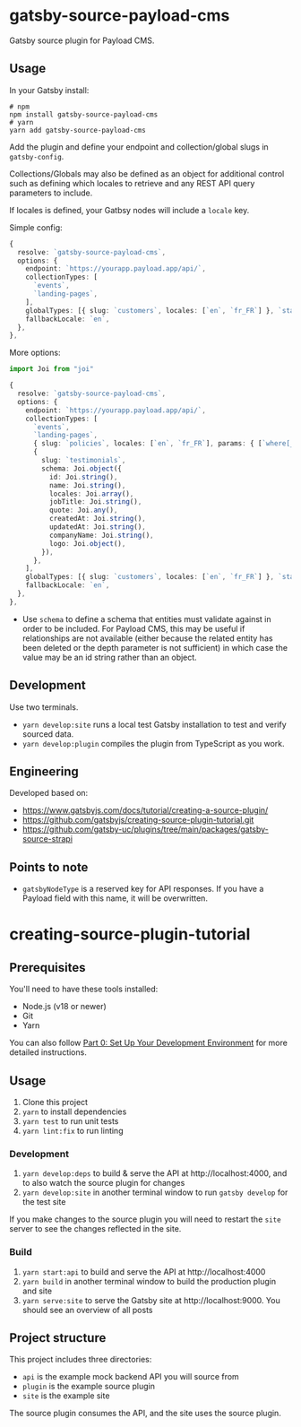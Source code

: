 # gatsby-source-payload-cms

Gatsby source plugin for Payload CMS.

## Usage

In your Gatsby install:

```
# npm
npm install gatsby-source-payload-cms
# yarn
yarn add gatsby-source-payload-cms
```

Add the plugin and define your endpoint and collection/global slugs in `gatsby-config`.

Collections/Globals may also be defined as an object for additional control such as defining which locales to retrieve and any REST API query parameters to include.

If locales is defined, your Gatbsy nodes will include a `locale` key.

Simple config:

```ts
{
  resolve: `gatsby-source-payload-cms`,
  options: {
    endpoint: `https://yourapp.payload.app/api/`,
    collectionTypes: [
      `events`,
      `landing-pages`,
    ],
    globalTypes: [{ slug: `customers`, locales: [`en`, `fr_FR`] }, `statistics`],
    fallbackLocale: `en`,
  },
},
```

More options:

```ts
import Joi from "joi"

{
  resolve: `gatsby-source-payload-cms`,
  options: {
    endpoint: `https://yourapp.payload.app/api/`,
    collectionTypes: [
      `events`,
      `landing-pages`,
      { slug: `policies`, locales: [`en`, `fr_FR`], params: { [`where[_status][equals]`]: `published` } },
      {
        slug: `testimonials`,
        schema: Joi.object({
          id: Joi.string(),
          name: Joi.string(),
          locales: Joi.array(),
          jobTitle: Joi.string(),
          quote: Joi.any(),
          createdAt: Joi.string(),
          updatedAt: Joi.string(),
          companyName: Joi.string(),
          logo: Joi.object(),
        }),
      },
    ],
    globalTypes: [{ slug: `customers`, locales: [`en`, `fr_FR`] }, `statistics`],
    fallbackLocale: `en`,
  },
},
```

- Use `schema` to define a schema that entities must validate against in order to be included. For Payload CMS, this may be useful if relationships are not available (either because the related entity has been deleted or the depth parameter is not sufficient) in which case the value may be an id string rather than an object.

## Development

Use two terminals.

- `yarn develop:site` runs a local test Gatsby installation to test and verify sourced data.
- `yarn develop:plugin` compiles the plugin from TypeScript as you work.

## Engineering

Developed based on:

- https://www.gatsbyjs.com/docs/tutorial/creating-a-source-plugin/
- https://github.com/gatsbyjs/creating-source-plugin-tutorial.git
- https://github.com/gatsby-uc/plugins/tree/main/packages/gatsby-source-strapi

## Points to note

- `gatsbyNodeType` is a reserved key for API responses. If you have a Payload field with this name, it will be overwritten.

# creating-source-plugin-tutorial

## Prerequisites

You'll need to have these tools installed:

- Node.js (v18 or newer)
- Git
- Yarn

You can also follow [Part 0: Set Up Your Development Environment](https://www.gatsbyjs.com/docs/tutorial/part-0/) for more detailed instructions.

## Usage

1. Clone this project
1. `yarn` to install dependencies
1. `yarn test` to run unit tests
1. `yarn lint:fix` to run linting

### Development

1. `yarn develop:deps` to build & serve the API at http://localhost:4000, and to also watch the source plugin for changes
1. `yarn develop:site` in another terminal window to run `gatsby develop` for the test site

If you make changes to the source plugin you will need to restart the `site` server to see the changes reflected in the site.

### Build

1. `yarn start:api` to build and serve the API at http://localhost:4000
1. `yarn build` in another terminal window to build the production plugin and site
1. `yarn serve:site` to serve the Gatsby site at http://localhost:9000. You should see an overview of all posts

## Project structure

This project includes three directories:

- `api` is the example mock backend API you will source from
- `plugin` is the example source plugin
- `site` is the example site

The source plugin consumes the API, and the site uses the source plugin.
